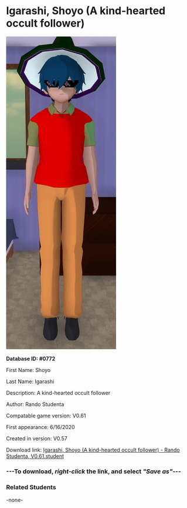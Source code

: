 # Igarashi, Shoyo (A kind-hearted occult follower)

<img src="../../Files/Images/Igarashi, Shoyo (A kind-hearted occult follower).png" title="Igarashi, Shoyo (A kind-hearted occult follower) - Rando Studenta, V0.61">

**Database ID: #0772**

First Name: Shoyo

Last Name: Igarashi

Description: A kind-hearted occult follower

Author: Rando Studenta

Compatable game version: V0.61

First appearance: 6/16/2020

Created in version: V0.57

Download link: <a href="https://raw.githubusercontent.com/Arbiter1223/Daigaku-Gurashi-Custom-Students/master/Files/Student%20Files/Igarashi%2C%20Shoyo%20(A%20kind-hearted%20occult%20follower)%20-%20Rando%20Studenta%2C%20V0.61.student">Igarashi, Shoyo (A kind-hearted occult follower) - Rando Studenta, V0.61.student</a>

### ---**To download, _right-click_ the link, and select _"Save as"_**---

### Related Students

-none-
